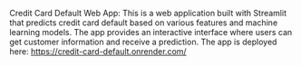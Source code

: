 Credit Card Default Web App: 
This is a web application built with Streamlit that predicts credit card default based on various features and machine learning models. The app provides an interactive interface where users can get customer information and receive a prediction. The app is deployed here: https://credit-card-default.onrender.com/
